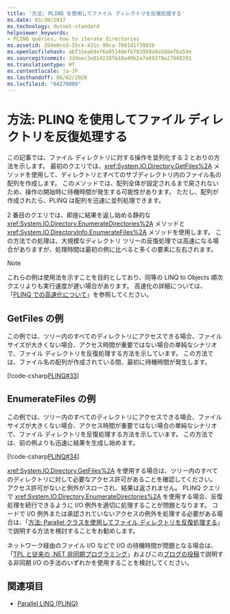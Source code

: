 ```yaml
---
title: '方法: PLINQ を使用してファイル ディレクトリを反復処理する'
ms.date: 03/30/2017
ms.technology: dotnet-standard
helpviewer_keywords:
- PLINQ queries, how to iterate directories
ms.assetid: 354e8ce3-35c4-431c-99ca-7661d1f3901b
ms.openlocfilehash: abf31ea69af6a85140efb783959a9a586ef6a59e
ms.sourcegitcommit: 33deec3e814238fb18a49b2a7e89278e27888291
ms.translationtype: HT
ms.contentlocale: ja-JP
ms.lasthandoff: 06/02/2020
ms.locfileid: "84278000"
---
```

# <a name="how-to-iterate-file-directories-with-plinq"></a>方法: PLINQ を使用してファイル ディレクトリを反復処理する

この記事では、ファイル ディレクトリに対する操作を並列化する 2 とおりの方法を示します。 最初のクエリでは、<xref:System.IO.Directory.GetFiles%2A> メソッドを使用して、ディレクトリとすべてのサブディレクトリ内のファイル名の配列を作成します。 このメソッドでは、配列全体が設定されるまで戻されないため、操作の開始時に待機時間が発生する可能性があります。 ただし、配列が作成されたら、PLINQ は配列を迅速に並列処理できます。  
  
2 番目のクエリでは、即座に結果を返し始める静的な <xref:System.IO.Directory.EnumerateDirectories%2A> メソッドと <xref:System.IO.DirectoryInfo.EnumerateFiles%2A> メソッドを使用します。 この方法での処理は、大規模なディレクトリ ツリーの反復処理では高速になる場合がありますが、処理時間は最初の例に比べると多くの要素に左右されます。  
  
> [!NOTE]
> これらの例は使用法を示すことを目的としており、同等の LINQ to Objects 順次クエリよりも実行速度が遅い場合があります。 高速化の詳細については、「[PLINQ での高速化について](understanding-speedup-in-plinq.md)」を参照してください。  
  
## <a name="getfiles-example"></a>GetFiles の例

 この例では、ツリー内のすべてのディレクトリにアクセスできる場合、ファイル サイズが大きくない場合、アクセス時間が重要ではない場合の単純なシナリオで、ファイル ディレクトリを反復処理する方法を示しています。 この方法では、ファイル名の配列が作成されている間、最初に待機時間が発生します。  
  
 [!code-csharp[PLINQ#33](../../../samples/snippets/csharp/VS_Snippets_Misc/plinq/cs/plinqfileiteration.cs#33)]  
  
## <a name="enumeratefiles-example"></a>EnumerateFiles の例

 この例では、ツリー内のすべてのディレクトリにアクセスできる場合、ファイル サイズが大きくない場合、アクセス時間が重要ではない場合の単純なシナリオで、ファイル ディレクトリを反復処理する方法を示しています。 この方法では、前の例よりも迅速に結果を生成し始めます。  
  
 [!code-csharp[PLINQ#34](../../../samples/snippets/csharp/VS_Snippets_Misc/plinq/cs/plinqfileiteration.cs#34)]  
  
 <xref:System.IO.Directory.GetFiles%2A> を使用する場合は、ツリー内のすべてのディレクトリに対して必要なアクセス許可があることを確認してください。 アクセス許可がないと例外がスローされ、結果は返されません。 PLINQ クエリで <xref:System.IO.Directory.EnumerateDirectories%2A> を使用する場合、反復処理を続行できるように I/O 例外を適切に処理することが問題となります。 コードで I/O 例外または承認されていないアクセスの例外を処理する必要がある場合は、「[方法: Parallel クラスを使用してファイル ディレクトリを反復処理する](how-to-iterate-file-directories-with-the-parallel-class.md)」で説明する方法を検討することをお勧めします。  
  
 ネットワーク経由のファイル I/O などで I/O の待機時間が問題となる場合は、「[TPL と従来の .NET 非同期プログラミング](tpl-and-traditional-async-programming.md)」およびこの[ブログの投稿](https://devblogs.microsoft.com/pfxteam/parallel-extensions-and-io/)で説明する非同期 I/O の手法のいずれかを使用することを検討してください。  
  
## <a name="see-also"></a>関連項目

- [Parallel LINQ (PLINQ)](introduction-to-plinq.md)
